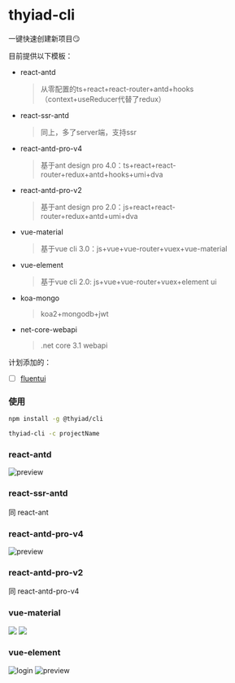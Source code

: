 # thyiad-cli

一键快速创建新项目😏

目前提供以下模板：

- react-antd
    > 从零配置的ts+react+react-router+antd+hooks（context+useReducer代替了redux）
- react-ssr-antd
    > 同上，多了server端，支持ssr
- react-antd-pro-v4
    > 基于ant design pro 4.0：ts+react+react-router+redux+antd+hooks+umi+dva
- react-antd-pro-v2
    > 基于ant design pro 2.0：js+react+react-router+redux+antd+umi+dva
- vue-material
    > 基于vue cli 3.0：js+vue+vue-router+vuex+vue-material
- vue-element
    > 基于vue cli 2.0: js+vue+vue-router+vuex+element ui
- koa-mongo
    > koa2+mongodb+jwt
- net-core-webapi
    > .net core 3.1 webapi

计划添加的：
- [ ] [fluentui](https://github.com/microsoft/fluentui)

### 使用

``` bash
npm install -g @thyiad/cli

thyiad-cli -c projectName
```

### react-antd
![preview](https://gitee.com/Thyiad/react-ssr/raw/master/preview.jpg)

### react-ssr-antd
同 react-ant

### react-antd-pro-v4
![preview](https://gitee.com/Thyiad/pt-react-antd-pro-v4/raw/master/preview.jpg)

### react-antd-pro-v2
同 react-antd-pro-v4

### vue-material
![](https://gitee.com/Thyiad/pt-vue-material/raw/master/preview-login.jpg)
![](https://gitee.com/Thyiad/pt-vue-material/raw/master/preview.jpg)

### vue-element
![login](https://gitee.com/Thyiad/pt-vue-element/raw/master/preview-login.jpg)
![preview](https://gitee.com/Thyiad/pt-vue-element/raw/master/preview.jpg)